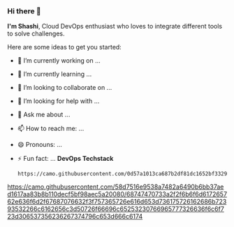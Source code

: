 ### Hi there 👋
**I'm Shashi**, 
Cloud DevOps enthusiast who loves to integrate different tools to solve challenges.


Here are some ideas to get you started:

- 🔭 I’m currently working on ...
- 🌱 I’m currently learning ...
- 👯 I’m looking to collaborate on ...
- 🤔 I’m looking for help with ...
- 💬 Ask me about ...
- 📫 How to reach me: ...
- 😄 Pronouns: ...
- ⚡ Fun fact: ...
**DevOps Techstack**
  

      https://camo.githubusercontent.com/0d57a1013ca687b2df81dc1652bf33293b0d9e43d4745d7e70f33b0c79fef474/68747470733a2f2f70726f66696c696e61746f722e7269736861762e6465762f736b696c6c732d6173736574732f6c696e75782d6f726967696e616c2e737667
  
https://camo.githubusercontent.com/58d7516e9538a7482a6490b6bb37aed1617aa83b8b110decf5bf98aec5a20080/68747470733a2f2f6b6f6d617265762e636f6d2f67687076632f3f757365726e616d653d736175726162686b72393532266c6162656c3d50726f66696c65253230766965777326636f6c6f723d306537356236267374796c653d666c6174
